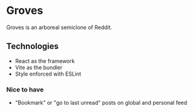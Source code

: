 # Groves

Groves is an arboreal semiclone of Reddit.

## Technologies

- React as the framework
- Vite as the bundler
- Style enforced with ESLint

### Nice to have

- "Bookmark" or "go to last unread" posts on global and personal feed
